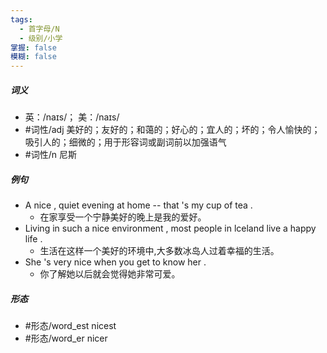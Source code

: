 ```yaml
---
tags:
  - 首字母/N
  - 级别/小学
掌握: false
模糊: false
---
```

##### 词义
- 英：/naɪs/； 美：/naɪs/
- #词性/adj  美好的；友好的；和蔼的；好心的；宜人的；坏的；令人愉快的；吸引人的；细微的；用于形容词或副词前以加强语气
- #词性/n  尼斯
##### 例句
- A nice , quiet evening at home -- that 's my cup of tea .
	- 在家享受一个宁静美好的晚上是我的爱好。
- Living in such a nice environment , most people in lceland live a happy life .
	- 生活在这样一个美好的环境中,大多数冰岛人过着幸福的生活。
- She 's very nice when you get to know her .
	- 你了解她以后就会觉得她非常可爱。
##### 形态
- #形态/word_est nicest
- #形态/word_er nicer
